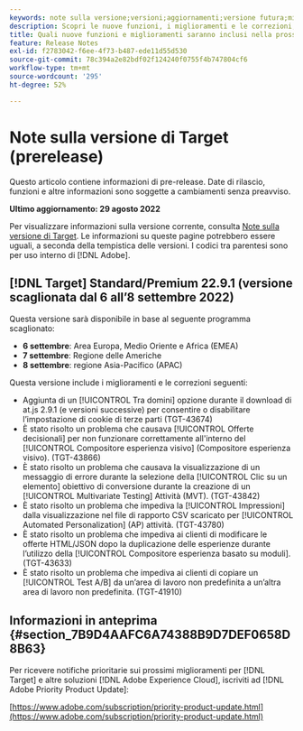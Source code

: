 ```yaml
---
keywords: note sulla versione;versioni;aggiornamenti;versione futura;miglioramenti;nuove funzioni;correzioni;aggiornamenti;prerelease
description: Scopri le nuove funzioni, i miglioramenti e le correzioni, compresi SDK, API e librerie JavaScript, inclusi nella prossima versione di Adobe Target.
title: Quali nuove funzioni e miglioramenti saranno inclusi nella prossima versione?
feature: Release Notes
exl-id: f2783042-f6ee-4f73-b487-ede11d55d530
source-git-commit: 78c394a2e82bdf02f124240f0755f4b747804cf6
workflow-type: tm+mt
source-wordcount: '295'
ht-degree: 52%

---
```


# Note sulla versione di Target (prerelease)

Questo articolo contiene informazioni di pre-release. Date di rilascio, funzioni e altre informazioni sono soggette a cambiamenti senza preavviso.

**Ultimo aggiornamento: 29 agosto 2022**

Per visualizzare informazioni sulla versione corrente, consulta [Note sulla versione di Target](release-notes.md). Le informazioni su queste pagine potrebbero essere uguali, a seconda della tempistica delle versioni. I codici tra parentesi sono per uso interno di [!DNL Adobe].

## [!DNL Target] Standard/Premium 22.9.1 (versione scaglionata dal 6 all’8 settembre 2022)

Questa versione sarà disponibile in base al seguente programma scaglionato:

* **6 settembre**: Area Europa, Medio Oriente e Africa (EMEA)
* **7 settembre**: Regione delle Americhe
* **8 settembre**: regione Asia-Pacifico (APAC)

Questa versione include i miglioramenti e le correzioni seguenti:

* Aggiunta di un [!UICONTROL Tra domini] opzione durante il download di at.js 2.9.1 (e versioni successive) per consentire o disabilitare l’impostazione di cookie di terze parti (TGT-43674)
* È stato risolto un problema che causava [!UICONTROL Offerte decisionali] per non funzionare correttamente all&#39;interno del [!UICONTROL Compositore esperienza visivo] (Compositore esperienza visivo). (TGT-43866)
* È stato risolto un problema che causava la visualizzazione di un messaggio di errore durante la selezione della [!UICONTROL Clic su un elemento] obiettivo di conversione durante la creazione di un [!UICONTROL Multivariate Testing] Attività (MVT). (TGT-43842)
* È stato risolto un problema che impediva la [!UICONTROL Impressioni] dalla visualizzazione nel file di rapporto CSV scaricato per [!UICONTROL Automated Personalization] (AP) attività. (TGT-43780)
* È stato risolto un problema che impediva ai clienti di modificare le offerte HTML/JSON dopo la duplicazione delle esperienze durante l’utilizzo della [!UICONTROL Compositore esperienza basato su moduli]. (TGT-43633)
* È stato risolto un problema che impediva ai clienti di copiare un [!UICONTROL Test A/B] da un’area di lavoro non predefinita a un’altra area di lavoro non predefinita. (TGT-41910)

## Informazioni in anteprima {#section_7B9D4AAFC6A74388B9D7DEF0658D8B63}

Per ricevere notifiche prioritarie sui prossimi miglioramenti per [!DNL Target] e altre soluzioni [!DNL Adobe Experience Cloud], iscriviti ad [!DNL Adobe Priority Product Update]:

[https://www.adobe.com/subscription/priority-product-update.html](https://www.adobe.com/subscription/priority-product-update.html)
